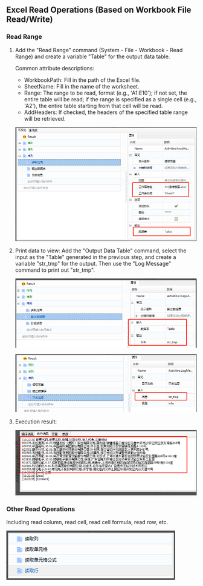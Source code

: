 ## Excel Read Operations (Based on Workbook File Read/Write)

### Read Range <span id="read-range"></span>

1. Add the "Read Range" command (System - File - Workbook - Read Range) and create a variable "Table" for the output data table.

   Common attribute descriptions:

   - WorkbookPath: Fill in the path of the Excel file.
   - SheetName: Fill in the name of the worksheet.
   - Range: The range to be read, format (e.g., 'A1:E10'); if not set, the entire table will be read; if the range is specified as a single cell (e.g., 'A2'), the entire table starting from that cell will be read.
   - AddHeaders: If checked, the headers of the specified table range will be retrieved.

   ![image-20220509162405382](Workbookread.assets/image-20220509162405382.png)

2. Print data to view: Add the "Output Data Table" command, select the input as the "Table" generated in the previous step, and create a variable "str_tmp" for the output. Then use the "Log Message" command to print out "str_tmp".

   ![image-20220509162509274](Workbookread.assets/image-20220509162509274.png)

   ![image-20220509162521576](Workbookread.assets/image-20220509162521576.png)

3. Execution result:

   ![image-20220509162535939](Workbookread.assets/image-20220509162535939.png)

### Other Read Operations <span id="other-read-operations"></span>

Including read column, read cell, read cell formula, read row, etc.

![image-20220509162554805](Workbookread.assets/image-20220509162554805.png)
